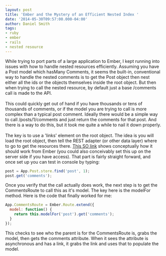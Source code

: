 ```yaml
---
layout: post
title: 'Ember and the Mystery of an Efficient Nested Index '
date: '2014-05-30T09:57:00.000-04:00'
author: Daniel Smith
tags:
- ruby
- ember
- rails
- nested resource
---
```


While trying to port parts of a large application to Ember, I kept running into issues with how to handle nested resources efficiently. Assuming you have a Post model which hasMany Comments, it seems the built-in, conventional way to handle the nested comments is to get the Post object then nest either all the ids or the objects themselves inside the root object. But then when trying to call the nested resource, by default just a base /comments call is made to the API.<br /><br />This could quickly get out of hand if you have thousands or tens of thousands of comments, or if the model you are trying to call is more complex than a typical post comment. Ideally there would be a simple way to call /posts/1/comments and just return the comments for that post. And there is a way to do this, but it took me quite a while to nail it down properly.<br /><br />The key is to use a 'links' element on the root object. The idea is you will load the root object, then tell the REST adapter (or other data layer) where to go to get the resources there. <a href="http://stackoverflow.com/questions/21714228/loading-ember-data-hasmany-relationships-using-links" target="_blank">This SO link</a> shows conceptually how it should work from Ember (you could also conceivably set this up on the server side if you have access). That part is fairly straight forward, and once set up you can test in console by typing:

```javascript
post = App.Post.store.find('post', 1);
post.get('comments');
```

Once you verify that the call actually does work, the next step is to get the CommentsRoute to call this as it's model. The key here is the modelFor method. Here is the code that finally worked for me:

```javascript
App.CommentsRoute = Ember.Route.extend({
  model: function() {
    return this.modelFor('post').get('comments');
  }
});
```

This checks to see who the parent is for the CommentsRoute is, grabs the model, then gets the comments attribute. When it sees the attribute is asynchronous and has a link, it grabs the link and uses that to populate the model.
